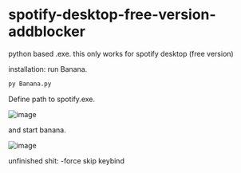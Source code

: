 # spotify-desktop-free-version-addblocker
python based .exe.
this only works for spotify desktop (free version)

installation:
run Banana.
```py
py Banana.py
```
Define path to spotify.exe.

![image](https://user-images.githubusercontent.com/72999487/226913136-7fa160c6-ccbd-4508-a6c2-af93f5249f01.png)

and start banana.

![image](https://user-images.githubusercontent.com/72999487/226913601-f2cce62a-e938-4861-ab3c-9a954b01083c.png)

unfinished shit:
-force skip keybind
